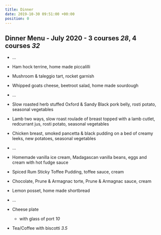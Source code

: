 ```yaml
---
title: Dinner
date: 2019-10-30 09:51:00 +00:00
position: 0
---
```


## Dinner Menu - July 2020 - 3 courses *28*, 4 courses *32*

* ...

* Ham hock terrine, home made piccalilli 

* Mushroom & taleggio tart, rocket garnish

* Whipped goats cheese, beetroot salad, home made sourdough

* ...

* Slow roasted herb stuffed Oxford & Sandy Black pork belly, rosti potato, seasonal vegetables

* Lamb two ways, slow roast roulade of breast topped with a lamb cutlet, redcurrant jus, rosti potato, seasonal vegetables

* Chicken breast, smoked pancetta & black pudding on a bed of creamy leeks, new potatoes, seasonal vegetables

* ...

* Homemade vanilla ice cream, Madagascan vanilla beans, eggs and cream with hot fudge sauce

* Spiced Rum Sticky Toffee Pudding, toffee sauce, cream

* Chocolate, Prune & Armagnac torte, Prune & Armagnac sauce, cream

* Lemon posset, home made shortbread

* ...

* Cheese plate

  * with glass of port *10*

* Tea/Coffee with biscotti *3.5*
